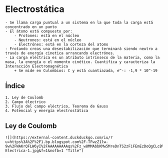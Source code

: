 # Electrostática #
    - Se llama carga puntual a un sistema en la que toda la carga está concentrado en un punto
    - El átomo está compuesto por:
        - Protones: está en el núcleo  
        - Neutrones: está en el núcleo 
        - Electrónes: está en la corteza del atomo
    - Frotando creas una desestabilización que terminará siendo neutro a través de energía cinetica arrancando electrónes.
    - La carga eléctrica es un atributo intrínseco de la materia, como la masa, la energía o el momento cinético. Cuantifica y caracteriza la Interacción Electromagnética
        + Se mide en Culombios: C y está cuantiazada, e^-: -1,9 * 10^-19

## Índice ##
    1. Ley de Coulomb
    2. Campo électrico
    3. Flujo del campo eléctrico, Teorema de Gauss
    4. Potencial y energía electrostática

## Ley de Coulomb ##
    ![](https://external-content.duckduckgo.com/iu/?u=https%3A%2F%2F1.bp.blogspot.com%2F-TFwzZ1lw-9w%2FWAKrQFLW6yI%2FAAAAAAAAAqs%2Fz_w8MMAbbKMw5MreDnTS2zFiFEmEzDoQgCLcB%2Fs1600%2FCarga-Electrica-1.jpg&f=1&nofb=1 "Title")